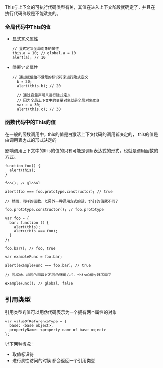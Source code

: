 This与上下文的可执行代码类型有关，其值在进入上下文阶段就确定了，并且在执行代码阶段是不能改变的。

### 全局代码中This的值
- 显式定义属性

	````
	// 显式定义全局对象的属性
	this.a = 10; // global.a = 10
	alert(a); // 10
	````

- 隐匿定义属性

  ````
  // 通过赋值给不受限的标识符来进行隐式定义
	b = 20;
	alert(this.b); // 20
 
	// 通过变量声明来进行隐式定义
	// 因为全局上下文中的变量对象就是全局对象本身
	var c = 30;
	alert(this.c); // 30
  ````
 
### 函数代码中的This的值


在一般的函数调用中，this的值是由激活上下文代码的调用者决定的，
this的值是由调用表达式的形式决定的

影响调用上下文中的this的值的只有可能是调用表达式的形式，也就是调用函数的方式。

````
function foo() {
  alert(this);
}
 
foo(); // global
 
alert(foo === foo.prototype.constructor); // true
 
// 然而，同样的函数，以另外一种调用方式的话，this的值就不同了
 
foo.prototype.constructor(); // foo.prototype 
````

````
var foo = {
  bar: function () {
    alert(this);
    alert(this === foo);
  }
};
 
foo.bar(); // foo, true
 
var exampleFunc = foo.bar;
 
alert(exampleFunc === foo.bar); // true
 
// 同样地，相同的函数以不同的调用方式，this的值也就不同了
 
exampleFunc(); // global, false
````

## 引用类型
引用类型的值可以用伪代码表示为一个拥有两个属性的对象
````
var valueOfReferenceType = {
  base: <base object>,
  propertyName: <property name of base object> 
};
````
以下两种情况：
- 取值标识符
- 进行属性访问的时候
都会返回一个引用类型




